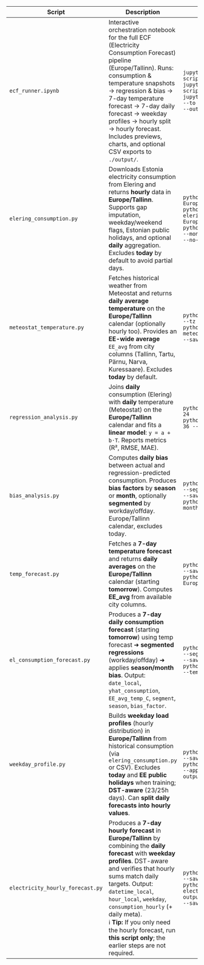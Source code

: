 | Script | Description | CLI | Python |
|---|---|---|---|
| `ecf_runner.ipynb` | Interactive orchestration notebook for the full ECF (Electricity Consumption Forecast) pipeline (Europe/Tallinn). Runs: consumption & temperature snapshots → regression & bias → 7-day temperature forecast → 7-day daily forecast → weekday profiles → hourly split → hourly forecast. Includes previews, charts, and optional CSV exports to `./output/`. | <code>jupyter<wbr> lab<wbr> scripts/ecf_runner.ipynb</code><br><code>jupyter<wbr> notebook<wbr> scripts/ecf_runner.ipynb</code><br><code>jupyter<wbr> nbconvert<wbr> --to<wbr> notebook<wbr> --execute<wbr> scripts/ecf_runner.ipynb<wbr> --output<wbr> scripts/ecf_runner_executed.ipynb</code> | <code>N/A<wbr> —<wbr> open<wbr> in<wbr> Jupyter<wbr> (not<wbr> a<wbr> module)</code> |
| `elering_consumption.py` | Downloads Estonia electricity consumption from Elering and returns **hourly** data in **Europe/Tallinn**. Supports gap imputation, weekday/weekend flags, Estonian public holidays, and optional **daily** aggregation. Excludes **today** by default to avoid partial days. | <code>python<wbr> elering_consumption.py<wbr> --months 24<wbr> --tz Europe/Tallinn<wbr> --outdir output</code><br><code>python<wbr> elering_consumption.py<wbr> --daily<wbr> --months 24<wbr> --tz Europe/Tallinn</code><br><code>python<wbr> elering_consumption.py<wbr> --months 12<wbr> --include-today<wbr> --no-impute<wbr> --no-holidays</code> | <code>from<wbr> elering_consumption import<wbr> get_hourly_consumption,<wbr> get_daily_consumption</code><br><code>df_hourly = get_hourly_consumption(months=24,<wbr> tz="Europe/Tallinn",<wbr> exclude_today=True,<wbr> add_weekday=True,<wbr> add_holidays=True,<wbr> impute_missing=True)</code><br><code>df_daily = get_daily_consumption(months=24,<wbr> tz="Europe/Tallinn")</code> |
| `meteostat_temperature.py` | Fetches historical weather from Meteostat and returns **daily average temperature** on the **Europe/Tallinn** calendar (optionally hourly too). Provides an **EE-wide average** `EE_avg` from city columns (Tallinn, Tartu, Pärnu, Narva, Kuressaare). Excludes **today** by default. | <code>python<wbr> meteostat_temperature.py<wbr> --months 24<wbr> --tz Europe/Tallinn<wbr> --outdir output</code><br><code>python<wbr> meteostat_temperature.py<wbr> --daily<wbr> --months 36<wbr> --save-csv</code> | <code>from<wbr> meteostat_temperature import<wbr> get_daily_temperature</code><br><code>df_daily = get_daily_temperature(months=24,<wbr> tz="Europe/Tallinn")</code> |
| `regression_analysis.py` | Joins **daily** consumption (Elering) with **daily** temperature (Meteostat) on the **Europe/Tallinn** calendar and fits a **linear model**: `y = a + b·T`. Reports metrics (R², RMSE, MAE). | <code>python<wbr> regression_analysis.py<wbr> --months 24</code><br><code>python<wbr> regression_analysis.py<wbr> --months 36<wbr> --save-fig</code> | <code>from<wbr> regression_analysis import<wbr> load_daily_frames,<wbr> run_linreg</code><br><code>cons,temp = load_daily_frames(months=24)</code><br><code>model = run_linreg(cons,temp)  # returns dict with a,b,r2,rmse,mae</code> |
| `bias_analysis.py` | Computes **daily bias** between actual and regression-predicted consumption. Produces **bias factors** by **season** or **month**, optionally **segmented** by workday/offday. Europe/Tallinn calendar, excludes today. | <code>python<wbr> bias_analysis.py<wbr> --mode season<wbr> --segmented<wbr> --months 24<wbr> --save-csv<wbr> --save-plot</code><br><code>python<wbr> bias_analysis.py<wbr> --mode month<wbr> --months 36</code> | <code>from<wbr> bias_analysis import<wbr> get_bias_factors,<wbr> get_season_bias_segmented,<wbr> apply_bias_to_forecast</code><br><code>factors,meta,table = get_bias_factors(mode="season",<wbr> segmented=True,<wbr> months=24)</code><br><code>df_adj = apply_bias_to_forecast(df=daily_df,<wbr> bias_map=factors,<wbr> mode="season",<wbr> segmented=True)</code> |
| `temp_forecast.py` | Fetches a **7-day temperature forecast** and returns **daily averages** on the **Europe/Tallinn** calendar (starting **tomorrow**). Computes **EE_avg** from available city columns. | <code>python<wbr> temp_forecast.py<wbr> --save-csv</code><br><code>python<wbr> temp_forecast.py<wbr> --tz Europe/Tallinn<wbr> --outdir output<wbr> --save-csv</code> | <code>from<wbr> temp_forecast import<wbr> get_next7_forecast</code><br><code>df = get_next7_forecast(tz="Europe/Tallinn")</code> |
| `el_consumption_forecast.py` | Produces a **7-day daily consumption forecast** (starting **tomorrow**) using temp forecast ➜ **segmented regressions** (workday/offday) ➜ applies **season/month bias**. Output: `date_local`, `yhat_consumption`, `EE_avg_temp_C`, `segment`, `season`, `bias_factor`. | <code>python<wbr> el_consumption_forecast.py<wbr> --mode season<wbr> --segmented-bias<wbr> --months 24<wbr> --save-csv</code><br><code>python<wbr> el_consumption_forecast.py<wbr> --temp-module temp_forecast.py<wbr> --save-csv</code> | <code>from<wbr> el_consumption_forecast import<wbr> forecast_next7</code><br><code>daily = forecast_next7(mode="season",<wbr> segmented_bias=True,<wbr> months_hist=24)</code> |
| `weekday_profile.py` | Builds **weekday load profiles** (hourly distribution) in **Europe/Tallinn** from historical consumption (via `elering_consumption.py` or CSV). Excludes **today** and **EE public holidays** when training; **DST-aware** (23/25h days). Can **split daily forecasts into hourly values**. | <code>python<wbr> weekday_profile.py<wbr> --save-matrix</code><br><code>python<wbr> weekday_profile.py<wbr> --apply-daily-csv<wbr> output/forecast_consumption_daily_next7_tallinn_*.csv</code> | <code>from<wbr> weekday_profile import<wbr> get_weekday_hour_share_matrix,<wbr> split_daily_forecast_to_hourly</code><br><code>M = get_weekday_hour_share_matrix(last_n=6,<wbr> months=24)</code><br><code>hourly = split_daily_forecast_to_hourly(daily_df,<wbr> share_matrix=M)</code> |
| `electricity_hourly_forecast.py` | Produces a **7-day hourly forecast** in **Europe/Tallinn** by combining the **daily forecast** with **weekday profiles**. DST-aware and verifies that hourly sums match daily targets. Output: `datetime_local`, `hour_local`, `weekday`, `consumption_hourly` (+ daily meta). <br>ℹ️ **Tip:** If you only need the hourly forecast, run **this script only**; the earlier steps are not required. | <code>python<wbr> electricity_hourly_forecast.py<wbr> --save-csv</code><br><code>python<wbr> electricity_hourly_forecast.py<wbr> --daily-csv<wbr> output/forecast_consumption_daily_next7_tallinn_*.csv<wbr> --save-csv</code> | <code>from<wbr> electricity_hourly_forecast import<wbr> main</code><br><code>hourly = main(save_csv=False)</code><br><code>hourly = main(use_daily_csv="output/forecast_consumption_daily_next7_tallinn_YYYYMMDD_YYYYMMDD.csv",<wbr> save_csv=True)</code> |
